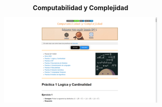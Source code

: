 <h2 align='center'> Computabilidad y Complejidad </h2>

<a href='https://fabian-martinez-rincon.github.io/CyC/'><img src='/Documentos/readme.png'></a>
